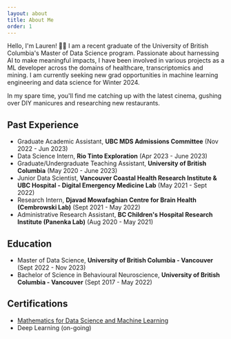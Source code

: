 ```yaml
---
layout: about
title: About Me
order: 1
---
```


Hello, I'm Lauren! 👋🏼 I am a recent graduate of the University of British Columbia's Master of Data Science program. Passionate about harnessing AI to make meaningful impacts, I have been involved in various projects as a ML developer across the domains of healthcare, transcriptomics and mining. I am currently seeking new grad opportunities in machine learning engineering and data science for Winter 2024.

In my spare time, you'll find me catching up with the latest cinema, gushing over DIY manicures and researching new restaurants.

## Past Experience

- Graduate Academic Assistant, **UBC MDS Admissions Committee** (Nov 2022 - Jun 2023)
- Data Science Intern, **Rio Tinto Exploration** (Apr 2023 - June 2023)
- Graduate/Undergraduate Teaching Assistant, **University of British Columbia** (May 2020 - June 2023)
- Junior Data Scientist, **Vancouver Coastal Health Research Institute & UBC Hospital - Digital Emergency Medicine Lab** (May 2021 - Sept 2022)
- Research Intern, **Djavad Mowafaghian Centre for Brain Health (Cembrowski Lab)** (Sept 2021 - May 2022)
- Administrative Research Assistant, **BC Children's Hospital Research Institute (Panenka Lab)** (Aug 2020 - May 2021)

## Education
- Master of Data Science, **University of British Columbia - Vancouver** (Sept 2022 - Nov 2023)
- Bachelor of Science in Behavioural Neuroscience, **University of British Columbia - Vancouver** (Sept 2017 - May 2022)

## Certifications
- [Mathematics for Data Science and Machine Learning](https://www.coursera.org/account/accomplishments/specialization/Z2CK295QBUW5)
- Deep Learning (on-going)